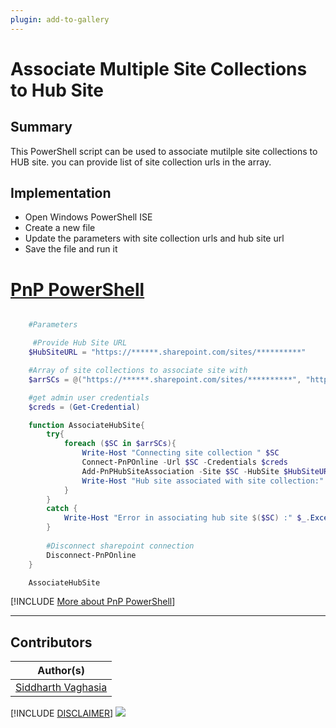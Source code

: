 ```yaml
---
plugin: add-to-gallery
---
```


# Associate Multiple Site Collections to Hub Site

## Summary

This PowerShell script can be used to  associate mutilple site collections to HUB site. you can provide list of site collection urls in the array.

## Implementation

- Open Windows PowerShell ISE
- Create a new file
- Update the parameters with site collection urls and hub site url
- Save the file and run it
 
# [PnP PowerShell](#tab/pnpps)
```powershell

	#Parameters

     #Provide Hub Site URL
	$HubSiteURL = "https://******.sharepoint.com/sites/**********"

	#Array of site collections to associate site with
    $arrSCs = @("https://******.sharepoint.com/sites/**********", "https://******.sharepoint.com/sites/**********", "https://******.sharepoint.com/sites/**********")

	#get admin user credentials
	$creds = (Get-Credential)

	function AssociateHubSite{
		try{
			foreach ($SC in $arrSCs){ 
				Write-Host "Connecting site collection " $SC 
				Connect-PnPOnline -Url $SC -Credentials $creds
				Add-PnPHubSiteAssociation -Site $SC -HubSite $HubSiteURL -ErrorAction Stop
				Write-Host "Hub site associated with site collection:" $SC -ForegroundColor Green            
			}
		}
		catch {
			Write-Host "Error in associating hub site $($SC) :" $_.Exception.Message -ForegroundColor Red
		}   
		
		#Disconnect sharepoint connection
		Disconnect-PnPOnline
	}

	AssociateHubSite
```
[!INCLUDE [More about PnP PowerShell](../../docfx/includes/MORE-PNPPS.md)]
***

## Contributors

| Author(s) |
|-----------|
| [Siddharth Vaghasia](https://github.com/siddharth-vaghasia)

[!INCLUDE [DISCLAIMER](../../docfx/includes/DISCLAIMER.md)]
<img src="https://pnptelemetry.azurewebsites.net/script-samples/scripts/spo-associate-multiple-sites-to-hub" aria-hidden="true" />